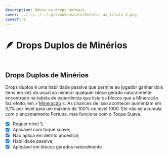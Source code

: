 ```yaml
---
description: Dobre os drops normais.
cover: ../../../../.gitbook/assets/Inserir_um_titulo_3.png
coverY: 0
---
```


# 🪶 Drops Duplos de Minérios

\
Drops Duplos de Minérios
------------------------

Drops duplos é uma habilidade passiva que permite ao jogador ganhar dois itens em vez do usual ao minerar qualquer bloco gerado naturalmente encontrado na tabela de experiência que lista os blocos que a Mineração faz efeito, em » [Mineração](https://app.gitbook.com/o/7g4oT1KTW0a2ARwdVtIt/s/vDOKGccGYHA70l7WF72d/~/changes/530/~/revisions/E7lHCiTJrBo5jDailoqZ/survival/mcmmo/habilidades-de-coleta/mineracao) «. As chances de isso acontecer aumentam em 0,1% por nível para um máximo de 100% no nível 1000. Ele não se acumula com o encantamento Fortuna, mas funciona com o Toque Suave.&#x20;



* [x] Requer nível 1;
* [x] Aplicável com toque suave;
* [x] Não aplica em detrito ancestral;
* [x] Habilidade passiva;
* [x] Aplicável em blocos gerados naturalmente
